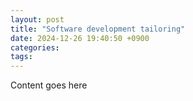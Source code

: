 ```yaml
---
layout: post
title: "Software development tailoring"
date: 2024-12-26 19:40:50 +0900
categories: 
tags: 
---
```


Content goes here
